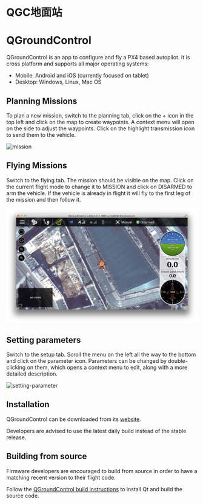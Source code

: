 # QGC地面站

# QGroundControl

QGroundControl is an app to configure and fly a PX4 based autopilot. It is cross platform and supports all major operating systems:

- Mobile: Android and iOS (currently focused on tablet)
- Desktop: Windows, Linux, Mac OS

## Planning Missions

To plan a new mission, switch to the planning tab, click on the + icon in the top left and click on the map to create waypoints. A context menu will open on the side to adjust the waypoints. Click on the highlight transmission icon to send them to the vehicle.

 ![mission](..pictures/gcs/planning-mission.png)

## Flying Missions

Switch to the flying tab. The mission should be visible on the map. Click on the current flight mode to change it to MISSION and click on DISARMED to arm the vehicle. If the vehicle is already in flight it will fly to the first leg of the mission and then follow it.

 ![plan](../pictures/gcs/flying-mission.png)

## Setting parameters

Switch to the setup tab. Scroll the menu on the left all the way to the bottom and click on the parameter icon. Parameters can be changed by double-clicking on them, which opens a context menu to edit, along with a more detailed description.

 ![setting-parameter](..pictures\gcs\setting-parameter.png)

## Installation

QGroundControl can be downloaded from its [website](http://qgroundcontrol.org/downloads).

<aside class="tip">
Developers are advised to use the latest daily build instead of the stable release.
</aside>

## Building from source

Firmware developers are encouraged to build from source in order to have a matching recent version to their flight code.

Follow the [QGroundControl build instructions](https://github.com/mavlink/qgroundcontrol#obtaining-source-code) to install Qt and build the source code.
